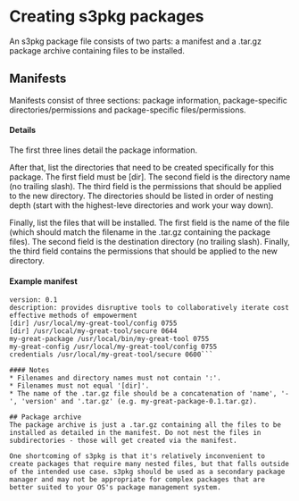 # Creating s3pkg packages
An s3pkg package file consists of two parts: a manifest and a .tar.gz package archive containing files to be installed.
## Manifests
Manifests consist of three sections: package information, package-specific directories/permissions and package-specific files/permissions.

#### Details
The first three lines detail the package information.

After that, list the directories that need to be created specifically for this package. The first field must be [dir]. The second field is the directory name (no trailing slash). The third field is the permissions that should be applied to the new directory. The directories should be listed in order of nesting depth (start with the highest-leve directories and work your way down).

Finally, list the files that will be installed. The first field is the name of the file (which should match the filename in the .tar.gz containing the package files). The second field is the destination directory (no trailing slash). Finally, the third field contains the permissions that should be applied to the new directory.

#### Example manifest
```name: my-great-package
version: 0.1
description: provides disruptive tools to collaboratively iterate cost effective methods of empowerment
[dir] /usr/local/my-great-tool/config 0755
[dir] /usr/local/my-great-tool/secure 0644
my-great-package /usr/local/bin/my-great-tool 0755
my-great-config /usr/local/my-great-tool/config 0755
credentials /usr/local/my-great-tool/secure 0600```

#### Notes
* Filenames and directory names must not contain ':'. 
* Filenames must not equal '[dir]'.
* The name of the .tar.gz file should be a concatenation of 'name', '-', 'version' and '.tar.gz' (e.g. my-great-package-0.1.tar.gz).

## Package archive
The package archive is just a .tar.gz containing all the files to be installed as detailed in the manifest. Do not nest the files in subdirectories - those will get created via the manifest.

One shortcoming of s3pkg is that it's relatively inconvenient to create packages that require many nested files, but that falls outside of the intended use case. s3pkg should be used as a secondary package manager and may not be appropriate for complex packages that are better suited to your OS's package management system.
